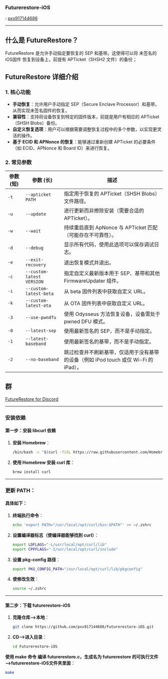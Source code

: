 ### Futurerestore-iOS

: [pxx917144686](https://github.com/pxx917144686)

---

## 什么是 FutureRestore？

FutureRestore 是允许手动指定要恢复的 SEP 和基带。这使得可以将  未签名的iOS固件  恢复到设备上，前提有 APTicket（SHSH2 文件）的备份；


## FutureRestore 详细介绍

### 1. 核心功能

- **手动恢复**：允许用户手动指定 SEP（Secure Enclave Processor）和基带，从而实现未签名固件的恢复。
- **兼容性**：支持将设备恢复到特定的固件版本，前提是用户有相应的 APTicket（SHSH Blobs）备份。
- **自定义恢复选项**：用户可以根据需要调整恢复过程中的多个参数，以实现更灵活的操作。
- **基于 ECID 和 APNonce 的恢复**：能够通过重新创建 APTicket 的必要条件（如 ECID、APNonce 和 Board ID）来进行恢复。

### 2. 常见参数

| 参数 (短) | 参数 (长)                          | 描述                                                                                           |
|-----------|-----------------------------------|------------------------------------------------------------------------------------------------|
| `-t`      | `--apticket PATH`                 | 指定用于恢复的 APTicket（SHSH Blobs）文件路径。                                            |
| `-u`      | `--update`                        | 进行更新而非擦除安装（需要合适的 APTicket）。                                              |
| `-w`      | `--wait`                          | 持续重启直到 ApNonce 与 APTicket 匹配（可能存在不可靠性）。                                 |
| `-d`      | `--debug`                         | 显示所有代码，使用此选项可以保存调试日志。                                                  |
| `-e`      | `--exit-recovery`                | 退出恢复模式并退出。                                                                          |
| `-c`      | `--custom-latest VERSION`        | 指定自定义最新版本用于 SEP、基带和其他 FirmwareUpdater 组件。                                 |
| `-i`      | `--custom-latest-beta`           | 从 beta 固件列表中获取自定义 URL。                                                            |
| `-k`      | `--custom-latest-ota`            | 从 OTA 固件列表中获取自定义 URL。                                                             |
| `-3`      | `--use-pwndfu`                   | 使用 Odysseus 方法恢复设备，设备需处于 pwned DFU 模式。                                      |
| `-0`      | `--latest-sep`                   | 使用最新签名的 SEP，而不是手动指定。                                                         |
| `-1`      | `--latest-baseband`              | 使用最新签名的基带，而不是手动指定。                                                         |
| `-2`      | `--no-baseband`                  | 跳过检查并不刷新基带，仅适用于没有基带的设备（例如 iPod touch 或仅 Wi-Fi 的 iPad）。       |


## 群

[FutureRestore for Discord](https://discord.com/invite/96wCSnwYVX)

---

### 安装依赖

#### 第一步：安装 libcurl 依赖

1. **安装 Homebrew**：
   ```bash
   /bin/bash -c "$(curl -fsSL https://raw.githubusercontent.com/Homebrew/install/HEAD/install.sh)"

2. **使用 Homebrew 安装 curl 库**：
   ```bash
   brew install curl

---

### **更新 PATH**：

#### 具体如下：

1. **终端执行命令**：
   ```bash
   echo 'export PATH="/usr/local/opt/curl/bin:$PATH"' >> ~/.zshrc

2. **设置编译器标志（使编译器能够找到 curl）**：
   ```bash
   export LDFLAGS="-L/usr/local/opt/curl/lib"
   export CPPFLAGS="-I/usr/local/opt/curl/include"

3. **设置 pkg-config 路径**：
   ```bash
   export PKG_CONFIG_PATH="/usr/local/opt/curl/lib/pkgconfig"

4. **使修改生效**：
   ```bash
   source ~/.zshrc

---

#### 第二步：下载 futurerestore-iOS

1. **克隆仓库——>本地**：
   ```bash
   git clone https://github.com/pxx917144686/Futurerestore-iOS.git
   
2. **CD——>进入目录**：
   ```bash
   cd Futurerestore-iOS

**使用 make 命令**
**编译 futurerestore.c，生成名为 futurerestore 的可执行文件——>futurerestore-iOS文件夹里面**：
   ```bash
make

